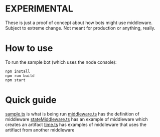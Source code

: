 # EXPERIMENTAL

These is just a proof of concept about how bots might use middleware. Subject to extreme change. Not meant for production or anything, really.

# How to use

To run the sample bot (which uses the node console):

```
npm install
npm run build
npm start
```

# Quick guide

[sample.ts](src/sample.ts) is what is being run
[middleware.ts](src/middleware.ts) has the definition of middleware
[stateMiddleware.ts](src/stateMiddleware.ts) has an example of middleware which creates an artifact
[time.ts](src/time.ts) has examples of middleware that uses the artifiact from another middleware
